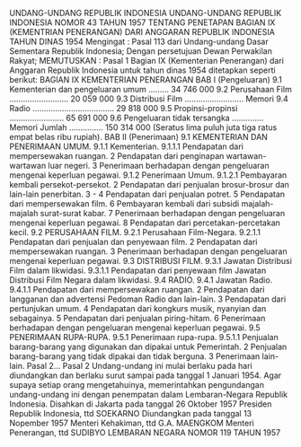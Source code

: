  UNDANG-UNDANG REPUBLIK INDONESIA UNDANG-UNDANG REPUBLIK INDONESIA NOMOR 43 TAHUN 1957 TENTANG PENETAPAN BAGIAN IX (KEMENTRIAN PENERANGAN) DARI ANGGARAN REPUBLIK INDONESIA TAHUN DINAS 1954
Mengingat :
 Pasal 113 dari Undang-undang Dasar Sementara Republik Indonesia; Dengan persetujuan Dewan Perwakilan Rakyat;
MEMUTUSKAN :
Pasal 1
Bagian IX (Kementerian Penerangan) dari Anggaran Republik Indonesia untuk tahun dinas 1954 ditetapkan seperti berikut: BAGIAN IX KEMENTERIAN PENERANGAN BAB I (Pengeluaran) 9.1 Kementerian dan pengeluaran umum ......... 34 746 000 9.2 Perusahaan Film .......................... 20 059 000 9.3 Distribusi Film .......................... Memori 9.4 Radio .................................... 29 818 000 9.5 Propinsi-propinsi ........................ 65 691 000 9.6 Pengeluaran tidak tersangka .............. Memori Jumlah ............... 150 314 000 (Seratus lima puluh juta tiga ratus empat belas ribu rupiah). BAB II (Penerimaan) 9.1 KEMENTERIAN DAN PENERIMAAN UMUM.
9.1.1 Kementerian.
9.1.1.1 Pendapatan dari mempersewakan ruangan. 2 Pendapatan dari penginapan wartawan-wartawan luar negeri. 3 Penerimaan berhadapan dengan pengeluaran mengenai keperluan pegawai.
9.1.2 Penerimaan Umum.
9.1.2.1 Pembayaran kembali persekot-persekot. 2 Pendapatan dari penjualan brosur-brosur dan lain-lain penerbitan. 3 - 4 Pendapatan dari penjualan potret. 5 Pendapatan dari mempersewakan film. 6 Pembayaran kembali dari subsidi majalah-majalah surat-surat kabar. 7 Penerimaan berhadapan dengan pengeluaran mengenai keperluan pegawai. 8 Pendapatan dari percetakan-percetakan kecil.
9.2 PERUSAHAAN FILM.
9.2.1 Perusahaan Film-Negara.
9.2.1.1 Pendapatan dari penjualan dan penyewaan film. 2 Pendapatan dari mempersewakan ruangan. 3 Penerimaan berhadapan dengan pengeluaran mengenai keperluan pegawai.
9.3 DISTRIBUSI FILM.
9.3.1 Jawatan Distribusi Film dalam likwidasi.
9.3.1.1 Pendapatan dari penyewaan film Jawatan Distribusi Film Negara dalam likwidasi.
9.4 RADIO.
9.4.1 Jawatan Radio.
9.4.1.1 Pendapatan dari mempersewakan ruangan. 2 Pendapatan dari langganan dan advertensi Pedoman Radio dan lain-lain. 3 Pendapatan dari pertunjukan umum. 4 Pendapatan dari kongkurs musik, nyanyian dan sebagainya. 5 Pendapatan dari penjualan piring-hitam. 6 Penerimaan berhadapan dengan pengeluaran mengenai keperluan pegawai.
9.5 PENERIMAAN RUPA-RUPA.
9.5.1 Penerimaan rupa-rupa.
9.5.1.1 Penjualan barang-barang yang digunakan dan dipakai untuk Pemerintah. 2 Penjualan barang-barang yang tidak dipakai dan tidak berguna. 3 Penerimaan lain-lain. Pasal 2…
Pasal 2
Undang-undang ini mulai berlaku pada hari diundangkan dan berlaku surut sampai pada tanggal 1 Januari 1954. Agar supaya setiap orang mengetahuinya, memerintahkan pengundangan undang-undang ini dengan penempatan dalam Lembaran-Negara Republik Indonesia. Disahkan di Jakarta pada tanggal 26 Oktober 1957 Presiden Republik Indonesia, ttd SOEKARNO Diundangkan pada tanggal 13 Nopember 1957 Menteri Kehakiman, ttd G.A. MAENGKOM Menteri Penerangan, ttd SUDIBYO LEMBARAN NEGARA NOMOR 119 TAHUN 1957